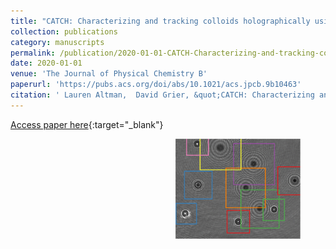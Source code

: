 ```yaml
---
title: "CATCH: Characterizing and tracking colloids holographically using deep neural networks"
collection: publications
category: manuscripts
permalink: /publication/2020-01-01-CATCH-Characterizing-and-tracking-colloids-holographically-using-deep-neural-networks
date: 2020-01-01
venue: 'The Journal of Physical Chemistry B'
paperurl: 'https://pubs.acs.org/doi/abs/10.1021/acs.jpcb.9b10463'
citation: ' Lauren Altman,  David Grier, &quot;CATCH: Characterizing and tracking colloids holographically using deep neural networks.&quot; The Journal of Physical Chemistry B, 2020.'
---
```

[Access paper here](https://pubs.acs.org/doi/abs/10.1021/acs.jpcb.9b10463){:target="_blank"}
<figure>
  <img style="float: right;" src="../images/CATCH_yolo.png" width="200">
</figure>
